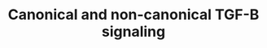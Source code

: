 ---
annotations:
- id: PW:0000330
  parent: signaling pathway
  type: Pathway Ontology
  value: Bone morphogenetic proteins signaling pathway
- id: DOID:1405
  type: Disease Ontology
  value: primary angle-closure glaucoma
- id: CL:0002367
  parent: native cell
  type: Cell Type Ontology
  value: trabecular meshwork cell
authors:
- AARandCo
- Fehrhart
- Khanspers
- Eweitz
citedin:
- link: 10.7554/eLife.91729.3
  title: Single-cell ‘omic profiles of human aortic endothelial cells in vitro and
    human atherosclerotic lesions ex vivo reveal heterogeneity of endothelial subtype
    and response to activating perturbations (2024)
communities: []
description: This pathway is modeled after Figure 9 in the article "Gremlin utilizes
  canonical and non-canonical TGFB signaling to induce lysyl oxidase (LOX) genes in
  human trabecular meshwork cells". Gremlin is enables the TGF-B signaling pathways
  to oversee LOX and LOXL proteins and also demonstrates that the non-canonical JNK1/2
  complex, canonical SMAD, and P38 signaling pathways are involved in this pathway.
  TGF-B signaling is possible through Gremlin's ability to bock the BMP signaling
  pathway which inhibits TGF-B receptors.  Proteins on this pathway have targeted
  assays available via the [https://assays.cancer.gov/available_assays?wp_id=WP3874
  CPTAC Assay Portal]
last-edited: 2024-07-30
ndex: 0f9e15c3-8b68-11eb-9e72-0ac135e8bacf
organisms:
- Homo sapiens
redirect_from:
- /index.php/Pathway:WP3874
- /instance/WP3874
- /instance/WP3874_r134950
revision: r134950
schema-jsonld:
- '@context': https://schema.org/
  '@id': https://wikipathways.github.io/pathways/WP3874.html
  '@type': Dataset
  creator:
    '@type': Organization
    name: WikiPathways
  description: This pathway is modeled after Figure 9 in the article "Gremlin utilizes
    canonical and non-canonical TGFB signaling to induce lysyl oxidase (LOX) genes
    in human trabecular meshwork cells". Gremlin is enables the TGF-B signaling pathways
    to oversee LOX and LOXL proteins and also demonstrates that the non-canonical
    JNK1/2 complex, canonical SMAD, and P38 signaling pathways are involved in this
    pathway. TGF-B signaling is possible through Gremlin's ability to bock the BMP
    signaling pathway which inhibits TGF-B receptors.  Proteins on this pathway have
    targeted assays available via the [https://assays.cancer.gov/available_assays?wp_id=WP3874
    CPTAC Assay Portal]
  keywords:
  - BMP1
  - BMPR1
  - BMPR2
  - GREM1
  - JNK1
  - JNK2
  - LOX
  - LOXL1
  - LOXL2
  - LOXL4
  - MAPK14
  - SMAD2
  - SMAD3
  - SMAD4
  - TGFB1
  - TGFBR1
  - TGFBR2
  license: CC0
  name: Canonical and non-canonical TGF-B signaling
seo: CreativeWork
title: Canonical and non-canonical TGF-B signaling
wpid: WP3874
---